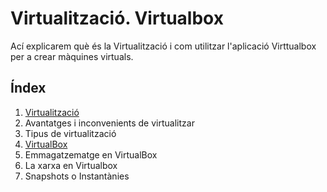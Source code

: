 # Virtualització. Virtualbox
Ací explicarem què és la Virtualització i com utilitzar l'aplicació Virttualbox per a crear màquines virtuals.

## Índex
1. [Virtualització](./virtualitzacio.md)
  1. Avantatges i inconvenients de virtualitzar
  2. Tipus de virtualització
3. [VirtualBox](./virtualbox.md)
  4. Emmagatzematge en VirtualBox
  5. La xarxa en Virtualbox
  6. Snapshots o Instantànies

